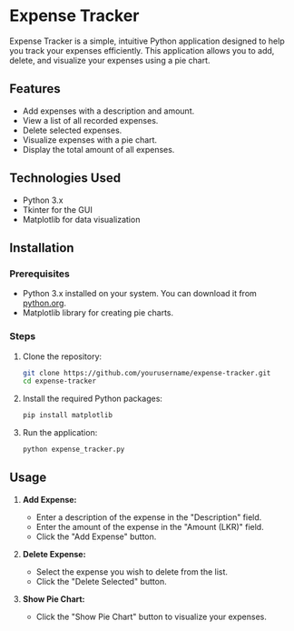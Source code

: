 # Expense Tracker

Expense Tracker is a simple, intuitive Python application designed to help you track your expenses efficiently. This application allows you to add, delete, and visualize your expenses using a pie chart.

## Features

- Add expenses with a description and amount.
- View a list of all recorded expenses.
- Delete selected expenses.
- Visualize expenses with a pie chart.
- Display the total amount of all expenses.

## Technologies Used

- Python 3.x
- Tkinter for the GUI
- Matplotlib for data visualization

## Installation

### Prerequisites

- Python 3.x installed on your system. You can download it from [python.org](https://www.python.org/downloads/).
- Matplotlib library for creating pie charts.

### Steps

1. Clone the repository:
    ```bash
    git clone https://github.com/yourusername/expense-tracker.git
    cd expense-tracker
    ```

2. Install the required Python packages:
    ```bash
    pip install matplotlib
    ```

3. Run the application:
    ```bash
    python expense_tracker.py
    ```

## Usage

1. **Add Expense:**
    - Enter a description of the expense in the "Description" field.
    - Enter the amount of the expense in the "Amount (LKR)" field.
    - Click the "Add Expense" button.

2. **Delete Expense:**
    - Select the expense you wish to delete from the list.
    - Click the "Delete Selected" button.

3. **Show Pie Chart:**
    - Click the "Show Pie Chart" button to visualize your expenses.


